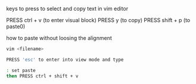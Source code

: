 keys to press to select and copy text in vim editor

PRESS ctrl + v  (to enter visual block)
PRESS y         (to copy)
PRESS shift + p (to paste0)


how to paste without loosing the alignment

```bash 
vim <filename>

PRESS 'esc' to enter into view mode and type

: set paste 
then PRESS ctrl + shift + v
